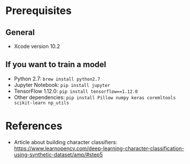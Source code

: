 # Prerequisites

## General

- Xcode version 10.2

## If you want to train a model

- Python 2.7: `brew install python2.7`
- Jupyter Notebook: `pip install jupyter`
- TensorFlow 1.12.0: `pip install tensorflow==1.12.0`
- Other dependencies: `pip install Pillow numpy keras coremltools scikit-learn np_utils`

# References

- Article about building character classifiers: https://www.learnopencv.com/deep-learning-character-classification-using-synthetic-dataset/amp/#step5
